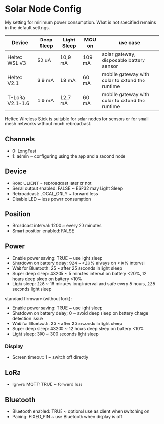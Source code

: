 # Solar Node Config

My setting for minimum power consumption. What is not specified remains in the default settings.

| Device | Deep Sleep | Light Sleep | MCU on | use case |
|---|---|---|---|---|
| Heltec WSL V3 | 50 uA | 10,9 mA | 109 mA | solar gateway, disposable battery sensor |
| Heltec V2.1 | 3,9 mA | 18 mA | 60 mA | mobile gateway with solar to extend the runtime |
| T-LoRa V2.1-1.6 | 1,9 mA | 12,7 mA | 60 mA | mobile gateway with solar to extend the runtime |

Heltec Wireless Stick is suitable for solar nodes for sensors or for small mesh networks without much rebroadcast.

## Channels

* 0: LongFast
* 1: admin ~ configuring using the app and a second node

## Device

* Role: CLIENT ~ rebroadcast later or not
* Serial output enabled: FALSE ~ ESP32 may Light Sleep
* Rebroadcast: LOCAL_ONLY ~ forward less
* Disable LED ~ less power consumption

## Position

* Broadcast interval: 1200 ~ every 20 minutes
* Smart position enabled: FALSE

## Power

* Enable power saving: TRUE ~ use light sleep
* Shutdown on battery delay; 924 ~ >20% always on >10% interval
* Wait for Bluetooth: 25 ~ after 25 seconds in light sleep
* Super deep sleep: 43205 ~ 5 minutes interval on battery <20%, 12 hours deep sleep on battery <10%
* Light sleep: 228 ~ 15 minutes long interval and safe every 8 hours, 228 seconds light sleep

standard firmware (without fork):

* Enable power saving: TRUE ~ use light sleep
* Shutdown on battery delay; 0 ~ avoid deep sleep on battery charge detection issue
* Wait for Bluetooth: 25 ~ after 25 seconds in light sleep
* Super deep sleep: 43200 ~ 12 hours deep sleep on battery <10%
* Light sleep: 300 ~ 300 seconds light sleep


### Display

* Screen timeout: 1 ~ switch off directly

## LoRa

* Ignore MQTT: TRUE ~ forward less

## Bluetooth

* Bluetooth enabled: TRUE ~ optional use as client when switching on
* Pairing: FIXED_PIN ~ use Bluetooth when display is off

